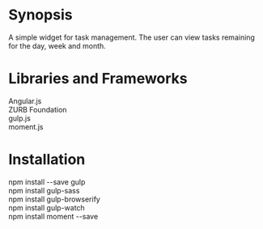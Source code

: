 # Synopsis

A simple widget for task management. The user can view tasks remaining for the day, week and month.

# Libraries and Frameworks

Angular.js <br />
ZURB Foundation <br />
gulp.js <br />
moment.js

# Installation

npm install --save gulp <br />
npm install gulp-sass <br />
npm install gulp-browserify <br />
npm install gulp-watch <br />
npm install moment --save
